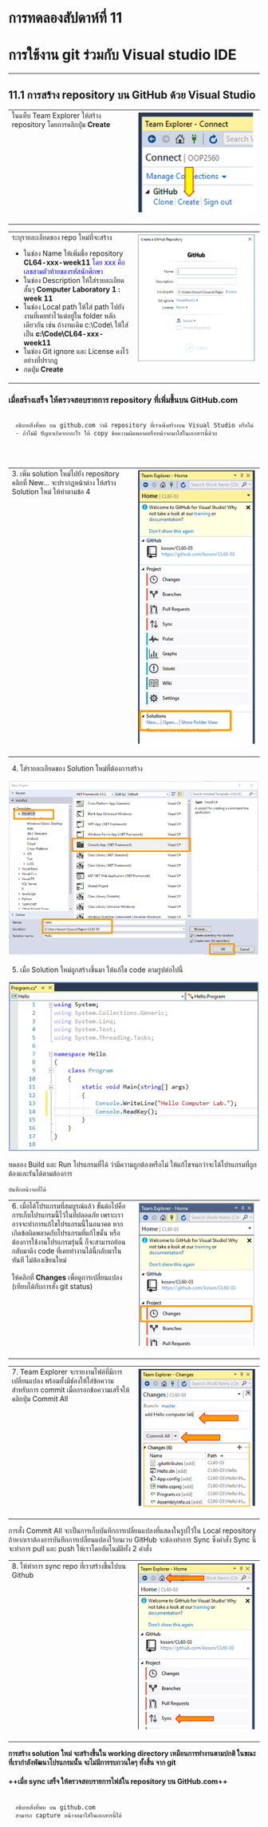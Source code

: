 # การทดลองสัปดาห์ที่ 11 #

# การใช้งาน git ร่วมกับ Visual studio IDE #

---

## 11.1 การสร้าง repository บน GitHub ด้วย Visual Studio ##

<table>
<tr>
<td valign="top"  width = "50%">ในแท็บ Team Explorer ให้สร้าง repository โดยการคลิกปุ่ม <b>Create</b></td>
<td valign="top "><img src = "./images/Fig-3.20.png"> </p> </td>
</tr>
</table>  

<table>
<tr>
<td valign="top"  width = "50%">ระบุรายละเอียดของ repo ใหม่ที่จะสร้าง
<ul>
  <li> ในช่อง Name ให้เพิ่มชื่อ repository  <b>CL64-xxx-week11</b>
  <span style="color:blue">โดย xxx คือเลขสามตัวท้ายของรหัสนักศึกษา</span>
  <li> ในช่อง Description ให้ใส่รายละเอียดสั้นๆ  <b>Computer Laboratory 1 :  week 11</b>
  <li> ในช่อง Local path ให้ใส่ path ไปยังงานที่เคยทำไว้แต่อยู่ใน folder หลักเดียวกัน เช่น ถ้างานเดิม c:\Code\ ให้ใส่เป็น  <b>c:\Code\CL64-xxx-week11</b>
  <li> ในช่อง Git ignore และ License คงไว้อย่างที่ปรากฏ
  <li> กดปุ่ม <b>Create</b>
</ul>
</td>
<td valign="top"><img src = "./images/Fig-3.21.png"> </p> </td>
</tr>
</table>  

### เมื่อสร้างเสร็จ ให้ตรวจสอบรายการ repository ที่เพิ่มขึ้นบน GitHub.com ###

```
  
  อธิบายสิ่งที่พบ บน github.com ว่ามี repository ที่เราเพิ่งสร้างบน Visual Studio หรือไม่ 
  - ถ้าไม่มี ปัญหาเกิดจากอะไร ให้ copy ข้อความผิดพลาดหรือหน้าจอมาใส่ในเอกสารนี้ด้วย 
  



```

<table>
<tr>
<td valign="top"  width = "50%">3. เพิ่ม solution ใหม่ไปยัง repository<br>
คลิกที่ New… จะปรากฏหน้าต่าง ให้สร้าง Solution ใหม่ ให้ทำตามข้อ 4
</td>
<td valign="top"><img src = "./images/Fig-3.22.png"> </p> </td>
</tr>
</table>

4. ใส่รายละเอียดของ Solution  ใหม่ที่ต้องการสร้าง

<img src = "./images/Fig-3.23.png">

5. เมื่อ Solution ใหม่ถูกสร้างขึ้นมา ให้แก้ไข code ตามรูปต่อไปนี้
<img src = "./images/Fig-3.24.png">

<table>
<tr>

ทดลอง Build และ Run โปรแกรมที่ได้ ว่ามีความถูกต้องหรือไม่ ให้แก้ไขจนกว่าจะได้โปรแกรมที่ถูกต้องและรันได้ตามต้องการ

```
บันทึกหน้าจอที่ได้ 

```

<td valign="top" width = "50%">6. เมื่อได้โปรแกรมที่สมบูรณ์แล้ว ขั้นต่อไปคือการเก็บโปรแกรมนี้ไว้ในที่ปลอดภัย เพราะเราอาจจะทำการแก้ไขโปรแกรมนี้ในอนาคต หากเกิดข้อผิดพลาดกับโปรแกรมที่แก้ไขนั้น หรือต้องการใช้งานโปรแกรมรุ่นนี้ ก็จะสามารถย้อนกลับมาดึง code ที่เคยทำงานได้นี้กลับมาในทันที ไม่ต้องเขียนใหม่
<br><br> ให้คลิกที่ <b>Changes</b> เพื่อดูการเปลี่ยนแปลง (เทียบได้กับการสั่ง git status)
</td>
<td valign="top"><img src = "./images/Fig-3.25.png"> </p> </td>
</tr>
</table>

<table>
<tr>
<td valign="top" width = "50%">7. Team Explorer จะรายงานไฟล์ที่มีการเปลี่ยนแปลง พร้อมทั้งมีช่่องให้ใส่ข้อความสำหรับการ  commit  เมื่อกรอกข้อความเสร็จให้คลิกปุ่ม Commit All
</td>
<td valign="top" ><img src = "./images/Fig-3.26.png" > </p> </td>
</tr>
</table>

การสั่ง Commit All จะเป็นการเก็บบันทึกการเปลี่ยนแปลงที่แสดงในรูปไว้ใน Local repository ถ้าหากเราต้องการบันทึกการเปลี่ยนแปลงไว้บนเวบ GitHub จะต้องทำการ Sync  ซึ่งคำสั่ง Sync  นี้จะทำการ pull และ push ให้เราโดยอัตโนมัติทั้ง 2 คำสั่ง

<table>
<tr>
<td valign="top" width = "50%" >8. ให้ทำการ sync repo ที่เราสร้างขึ้นไปบน Github</td>
<td valign="top" ><img src = "./images/Fig-3.27.png"> </p> </td>
</tr>
</table>

__การสร้าง solution ใหม่ จะสร้างขึ้นใน working directory เหมือนการทำงานตามปกติ ในขณะที่เรากำลังพัฒนาโปรแกรมนั้น จะไม่มีการรบกวนใดๆ ทั้งสิ้น จาก git__

#### ++เมื่อ sync เสร็จ ให้ตรวจสอบรายการไฟล์ใน repository บน GitHub.com++ ###

```
  
  อธิบายสิ่งที่พบ บน github.com 
  สามารถ capture หน้าจอมาใส่ในเอกสารนี้ได้ 



```
